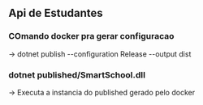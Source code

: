 ## Api de Estudantes 

### COmando docker pra gerar configuracao

-> dotnet publish --configuration Release --output dist

### dotnet published/SmartSchool.dll

-> Executa a instancia do published gerado pelo docker
